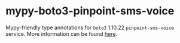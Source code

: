 # mypy-boto3-pinpoint-sms-voice

Mypy-friendly type annotations for `boto3` 1.10.22 `pinpoint-sms-voice` service.
More information can be found [here](https://github.com/vemel/mypy_boto3).